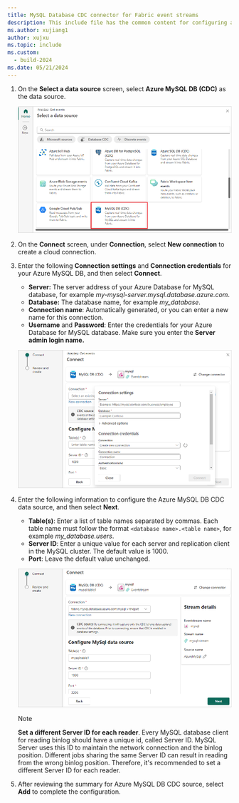 ```yaml
---
title: MySQL Database CDC connector for Fabric event streams
description: This include file has the common content for configuring a MySQL Database Change Data Capture (CDC) connector for Fabric event streams and Real-Time hub. 
ms.author: xujiang1
author: xujxu 
ms.topic: include
ms.custom:
  - build-2024
ms.date: 05/21/2024
---
```


1. On the **Select a data source** screen, select **Azure MySQL DB (CDC)** as the data source.

   ![A screenshot of selecting Azure MySQL DB (CDC).](media/mysql-database-cdc-source-connector/select-external-source.png)

1. On the **Connect** screen, under **Connection**, select **New connection** to create a cloud connection.

1. Enter the following **Connection settings** and **Connection credentials** for your Azure MySQL DB, and then select **Connect**.

   - **Server:** The server address of your Azure Database for MySQL database, for example *my-mysql-server.mysql.database.azure.com*.
   - **Database:** The database name, for example *my_database*.
   - **Connection name**: Automatically generated, or you can enter a new name for this connection.
   - **Username** and **Password**: Enter the credentials for your Azure Database for MySQL database. Make sure you enter the **Server admin login name.**

   ![A screenshot of the connection settings for Azure MySQL DB (CDC).](media/mysql-database-cdc-source-connector/connect.png)

1. Enter the following information to configure the Azure MySQL DB CDC data source, and then select **Next**.

   - **Table(s)**: Enter a list of table names separated by commas. Each table name must follow the format `<database name>.<table name>`, for example *my_database.users*.
   - **Server ID**: Enter a unique value for each server and replication client in the MySQL cluster. The default value is 1000.
   - **Port**: Leave the default value unchanged.

   ![A screenshot of selecting Tables, Server ID, and Port for the Azure MySQL DB (CDC) connection.](media/mysql-database-cdc-source-connector/table.png)

   > [!NOTE]
   > **Set a different Server ID for each reader**. Every MySQL database client for reading binlog should have a unique id, called Server ID. MySQL Server uses this ID to maintain the network connection and the binlog position. Different jobs sharing the same Server ID can result in reading from the wrong binlog position. Therefore, it's recommended to set a different Server ID for each reader.

1. After reviewing the summary for Azure MySQL DB CDC source, select **Add** to complete the configuration.
